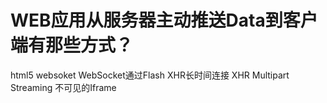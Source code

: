 # WEB应用从服务器主动推送Data到客户端有那些方式？
html5 websoket
    WebSocket通过Flash
    XHR长时间连接
    XHR Multipart Streaming
    不可见的Iframe
    <script>标签的长时间连接(可跨域)